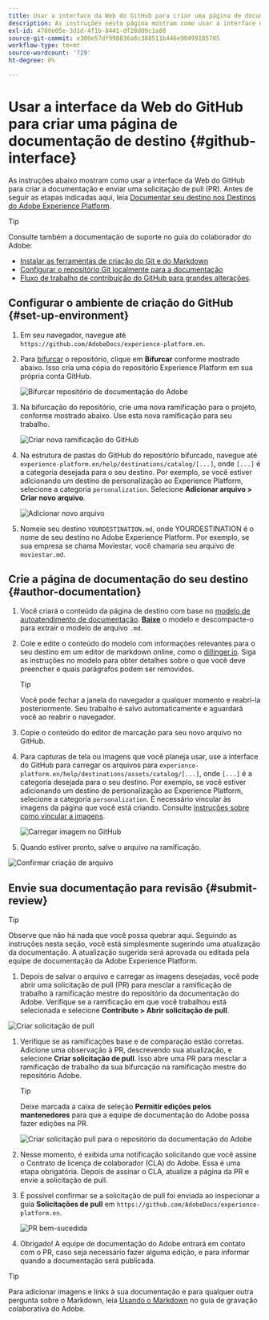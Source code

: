 ```yaml
---
title: Usar a interface da Web do GitHub para criar uma página de documentação de destino
description: As instruções nesta página mostram como usar a interface da Web do GitHub para criar uma página de documentação para o seu destino de Experience Platform e enviá-la para revisão.
exl-id: 4780e05e-3d1d-4f1b-8441-df28d09c1a88
source-git-commit: e300e57df998836a8c388511b446e90499185705
workflow-type: tm+mt
source-wordcount: '729'
ht-degree: 0%

---
```


# Usar a interface da Web do GitHub para criar uma página de documentação de destino {#github-interface}

As instruções abaixo mostram como usar a interface da Web do GitHub para criar a documentação e enviar uma solicitação de pull (PR). Antes de seguir as etapas indicadas aqui, leia [Documentar seu destino nos Destinos do Adobe Experience Platform](./documentation-instructions.md).

>[!TIP]
>
>Consulte também a documentação de suporte no guia do colaborador do Adobe:
>* [Instalar as ferramentas de criação do Git e do Markdown](https://experienceleague.adobe.com/docs/contributor/contributor-guide/setup/install-tools.html?lang=pt-BR)
>* [Configurar o repositório Git localmente para a documentação](https://experienceleague.adobe.com/docs/contributor/contributor-guide/setup/local-repo.html?lang=pt-BR)
>* [Fluxo de trabalho de contribuição do GitHub para grandes alterações](https://experienceleague.adobe.com/docs/contributor/contributor-guide/setup/full-workflow.html?lang=pt-BR).

## Configurar o ambiente de criação do GitHub {#set-up-environment}

1. Em seu navegador, navegue até `https://github.com/AdobeDocs/experience-platform.en`.
2. Para [bifurcar](https://experienceleague.adobe.com/docs/contributor/contributor-guide/setup/local-repo.html?lang=pt-BR#fork-the-repository) o repositório, clique em **Bifurcar** conforme mostrado abaixo. Isso cria uma cópia do repositório Experience Platform em sua própria conta GitHub.

   ![Bifurcar repositório de documentação do Adobe](../assets/docs-framework/ssd-fork-repository.gif)

3. Na bifurcação do repositório, crie uma nova ramificação para o projeto, conforme mostrado abaixo. Use esta nova ramificação para seu trabalho.

   ![Criar nova ramificação do GitHub](../assets/docs-framework/new-branch-github.gif)

4. Na estrutura de pastas do GitHub do repositório bifurcado, navegue até `experience-platform.en/help/destinations/catalog/[...]`, onde `[...]` é a categoria desejada para o seu destino. Por exemplo, se você estiver adicionando um destino de personalização ao Experience Platform, selecione a categoria `personalization`. Selecione **Adicionar arquivo > Criar novo arquivo**.

   ![Adicionar novo arquivo](../assets/docs-framework/github-navigate-and-create-file.gif)

5. Nomeie seu destino `YOURDESTINATION.md`, onde YOURDESTINATION é o nome de seu destino no Adobe Experience Platform. Por exemplo, se sua empresa se chama Moviestar, você chamaria seu arquivo de `moviestar.md`.

## Crie a página de documentação do seu destino {#author-documentation}

1. Você criará o conteúdo da página de destino com base no [modelo de autoatendimento de documentação](./self-service-template.md). **[Baixe](../assets/docs-framework/yourdestination-template.zip)** o modelo e descompacte-o para extrair o modelo de arquivo `.md`.
2. Cole e edite o conteúdo do modelo com informações relevantes para o seu destino em um editor de markdown online, como o [dillinger.io](https://dillinger.io/). Siga as instruções no modelo para obter detalhes sobre o que você deve preencher e quais parágrafos podem ser removidos.

   >[!TIP]
   >
   >Você pode fechar a janela do navegador a qualquer momento e reabri-la posteriormente. Seu trabalho é salvo automaticamente e aguardará você ao reabrir o navegador.
3. Copie o conteúdo do editor de marcação para seu novo arquivo no GitHub.
4. Para capturas de tela ou imagens que você planeja usar, use a interface do GitHub para carregar os arquivos para `experience-platform.en/help/destinations/assets/catalog/[...]`, onde `[...]` é a categoria desejada para o seu destino. Por exemplo, se você estiver adicionando um destino de personalização ao Experience Platform, selecione a categoria `personalization`. É necessário vincular às imagens da página que você está criando. Consulte [instruções sobre como vincular a imagens](https://experienceleague.adobe.com/docs/contributor/contributor-guide/writing-essentials/linking.html?lang=pt-BR#link-to-images).

   ![Carregar imagem no GitHub](../assets/docs-framework/upload-image.gif)

5. Quando estiver pronto, salve o arquivo na ramificação.

![Confirmar criação de arquivo](../assets/docs-framework/ssd-confirm-file-creation.png)

## Envie sua documentação para revisão {#submit-review}

>[!TIP]
>
>Observe que não há nada que você possa quebrar aqui. Seguindo as instruções nesta seção, você está simplesmente sugerindo uma atualização da documentação. A atualização sugerida será aprovada ou editada pela equipe de documentação da Adobe Experience Platform.

1. Depois de salvar o arquivo e carregar as imagens desejadas, você pode abrir uma solicitação de pull (PR) para mesclar a ramificação de trabalho à ramificação mestre do repositório da documentação do Adobe. Verifique se a ramificação em que você trabalhou está selecionada e selecione **Contribute > Abrir solicitação de pull**.

![Criar solicitação de pull](../assets/docs-framework/ssd-create-pull-request-1.gif)

1. Verifique se as ramificações base e de comparação estão corretas. Adicione uma observação à PR, descrevendo sua atualização, e selecione **Criar solicitação de pull**. Isso abre uma PR para mesclar a ramificação de trabalho da sua bifurcação na ramificação mestre do repositório Adobe.

   >[!TIP]
   >
   >Deixe marcada a caixa de seleção **Permitir edições pelos mantenedores** para que a equipe de documentação do Adobe possa fazer edições na PR.

   ![Criar solicitação pull para o repositório da documentação do Adobe](../assets/docs-framework/ssd-create-pull-request-2.png)

1. Nesse momento, é exibida uma notificação solicitando que você assine o Contrato de licença de colaborador (CLA) do Adobe. Essa é uma etapa obrigatória. Depois de assinar o CLA, atualize a página da PR e envie a solicitação de pull.

1. É possível confirmar se a solicitação de pull foi enviada ao inspecionar a guia **Solicitações de pull** em `https://github.com/AdobeDocs/experience-platform.en`.

   ![PR bem-sucedida](../assets/docs-framework/ssd-pr-successful.png)

1. Obrigado! A equipe de documentação do Adobe entrará em contato com o PR, caso seja necessário fazer alguma edição, e para informar quando a documentação será publicada.

>[!TIP]
>
>Para adicionar imagens e links à sua documentação e para qualquer outra pergunta sobre o Markdown, leia [Usando o Markdown](https://experienceleague.adobe.com/docs/contributor/contributor-guide/writing-essentials/markdown.html?lang=pt-BR) no guia de gravação colaborativa do Adobe.
